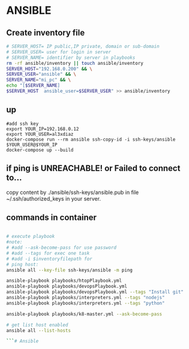 # ANSIBLE
## Create inventory file
```sh
# SERVER_HOST= IP public,IP private, domain or sub-domain
# SERVER_USER= user for login in server
# SERVER_NAME= identifier by server in playbooks
rm -rf ansible/inventory || touch ansible/inventory
SERVER_HOST="192.168.0.200" && \
SERVER_USER="ansible" && \
SERVER_NAME="mi_pc" && \
echo "[$SERVER_NAME] 
$SERVER_HOST  ansible_user=$SERVER_USER" >> ansible/inventory
```
## up
```docker
#add ssh key
export YOUR_IP=192.168.0.12
export YOUR_USER=al3xdiaz
docker-compose run --rm ansible ssh-copy-id -i ssh-keys/ansible $YOUR_USER@$YOUR_IP
docker-compose up --build
```
## if ping is UNREACHABLE! or Failed to connect to...
copy content by ./ansible/ssh-keys/ansible.pub in file ~/.ssh/authorized_keys in your server.
## commands in container
```sh

# execute playbook
#note: 
# #add --ask-become-pass for use password
# #add --tags for exec one task
# #add -i $inventoryfilepath for 
# ping host:
ansible all --key-file ssh-keys/ansible -m ping

ansible-playbook playbooks/htopPlaybook.yml 
ansible-playbook playbooks/devopsPlaybook.yml 
ansible-playbook playbooks/devopsPlaybook.yml --tags "Install git"
ansible-playbook playbooks/interpreters.yml --tags "nodejs"
ansible-playbook playbooks/interpreters.yml --tags "python"

ansible-playbook playbooks/k8-master.yml --ask-become-pass

# get list host enabled
ansible all --list-hosts

```# Ansible
